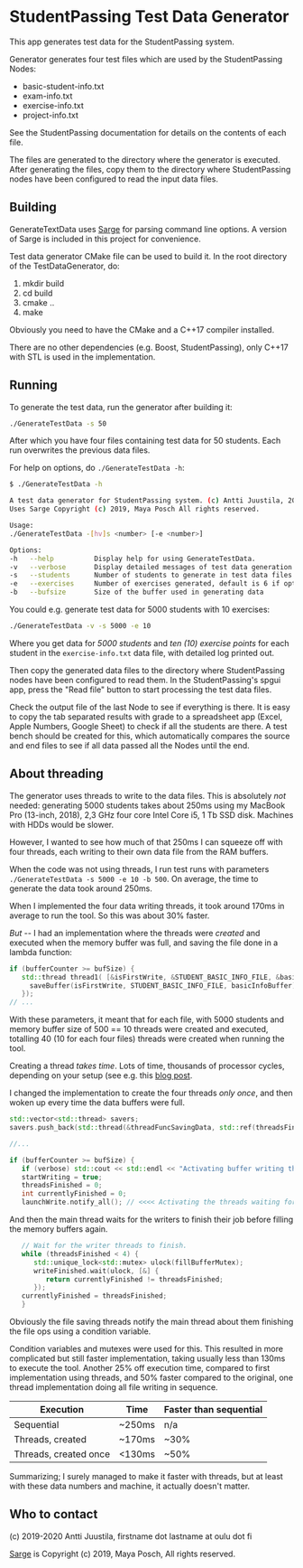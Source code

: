 # StudentPassing Test Data Generator

This app generates test data for the StudentPassing system.

Generator generates four test files which are used by the StudentPassing Nodes:

* basic-student-info.txt
* exam-info.txt
* exercise-info.txt
* project-info.txt

See the StudentPassing documentation for details on the contents of each file.

The files are generated to the directory where the generator is executed. After generating the files, copy them to the directory where StudentPassing nodes have been configured to read the input data files.

## Building

GenerateTextData uses [Sarge](https://github.com/MayaPosch/Sarge) for parsing command line options. A version of Sarge is included in this project for convenience.

Test data generator CMake file can be used to build it. In the root directory of the TestDataGenerator, do:

1. mkdir build
2. cd build
3. cmake ..
4. make

Obviously you need to have the CMake and a C++17 compiler installed.

There are no other dependencies (e.g. Boost, StudentPassing), only C++17 with STL is used in the implementation.

## Running

To generate the test data, run the generator after building it:

```bash
./GenerateTestData -s 50
```
After which you have four files containing test data for 50 students. Each run overwrites the previous data files.

For help on options, do `./GenerateTestData -h`:

```bash
$ ./GenerateTestData -h

A test data generator for StudentPassing system. (c) Antti Juustila, 2019.
Uses Sarge Copyright (c) 2019, Maya Posch All rights reserved.

Usage:
./GenerateTestData -[hv]s <number> [-e <number>]

Options: 
-h   --help          Display help for using GenerateTestData.
-v   --verbose       Display detailed messages of test data generation process.
-s   --students      Number of students to generate in test data files.
-e   --exercises     Number of exercises generated, default is 6 if option not provided.
-b   --bufsize       Size of the buffer used in generating data
```

You could e.g. generate test data for 5000 students with 10 exercises:

```bash
./GenerateTestData -v -s 5000 -e 10
```

Where you get data for *5000 students* and *ten (10) exercise points* for each student in the `exercise-info.txt` data file, with detailed log printed out. 

Then copy the generated data files to the directory where StudentPassing nodes have been configured to read them. In the StudentPassing's spgui app, press the "Read file" button to start processing the test data files.

Check the output file of the last Node to see if everything is there. It is easy to copy the tab separated results with grade to a spreadsheet app (Excel, Apple Numbers, Google Sheet) to check if all the students are there. A test bench should be created for this, which automatically compares the source and end files to see if all data passed all the Nodes until the end.

## About threading

The generator uses threads to write to the data files. This is absolutely *not* needed: generating 5000 students takes about 250ms using my MacBook Pro (13-inch, 2018), 2,3 GHz four core Intel Core i5, 1 Tb SSD disk. Machines with HDDs would be slower.

However, I wanted to see how much of that 250ms I can squeeze off with four threads, each writing  to their own data file from the RAM buffers.

When the code was not using threads, I run test runs with parameters ` ./GenerateTestData -s 5000 -e 10 -b 500`. On average, the time to generate the data took around 250ms.

When I implemented the four data writing threads, it took around 170ms in average to run the tool. So this was about 30% faster. 

*But* -- I had an implementation where the threads were *created* and executed when the memory buffer was full, and saving the file done in a lambda function:

```C++
if (bufferCounter >= bufSize) {
   std::thread thread1( [&isFirstWrite, &STUDENT_BASIC_INFO_FILE, &basicInfoBuffer] {
     saveBuffer(isFirstWrite, STUDENT_BASIC_INFO_FILE, basicInfoBuffer);
   });
// ...
```
With these parameters, it meant that for each file, with 5000 students and memory buffer size of 500 == 10 threads were created and executed, totalling 40 (10 for each four files) threads were created when running the tool.

Creating a thread *takes time*. Lots of time, thousands of processor cycles, depending on your setup (see e.g. this [blog post](https://lemire.me/blog/2020/01/30/cost-of-a-thread-in-c-under-linux/).

I changed the implementation to create the four threads *only once*, and then woken up every time the data buffers were full.

```C++
std::vector<std::thread> savers;
savers.push_back(std::thread(&threadFuncSavingData, std::ref(threadsFinished), std::cref(STUDENT_BASIC_INFO_FILE), std::ref(basicInfoBuffer)));

//...

if (bufferCounter >= bufSize) {
   if (verbose) std::cout << std::endl << "Activating buffer writing threads..." << std::endl;
   startWriting = true;
   threadsFinished = 0;
   int currentlyFinished = 0;
   launchWrite.notify_all(); // <<<< Activating the threads waiting for the condition variable...

```
And then the main thread waits for the writers to finish their job before filling the memory buffers again.

```C++
   // Wait for the writer threads to finish.
   while (threadsFinished < 4) {
      std::unique_lock<std::mutex> ulock(fillBufferMutex);
      writeFinished.wait(ulock, [&] {
         return currentlyFinished != threadsFinished;
      });
   currentlyFinished = threadsFinished;
   }
```
Obviously the file saving threads notify the main thread about them finishing the file ops using a condition variable.

Condition variables and mutexes were used for this. This resulted in more complicated but still faster implementation, taking usually less than 130ms to execute the tool. Another 25% off execution time, compared to first implementation using threads, and 50% faster compared to the original, one thread implementation doing all file writing in sequence.

| Execution | Time | Faster than sequential |
|---------|----------|---------|
| Sequential | ~250ms |   n/a  |
| Threads, created | ~170ms | ~30% |
| Threads, created once | <130ms | ~50% |

Summarizing; I surely managed to make it faster with threads, but at least with these data numbers and machine, it actually doesn't matter.

## Who to contact

(c) 2019-2020  Antti Juustila, firstname dot lastname at oulu dot fi

[Sarge](https://github.com/MayaPosch/Sarge)  is Copyright (c) 2019, Maya Posch, All rights reserved.
